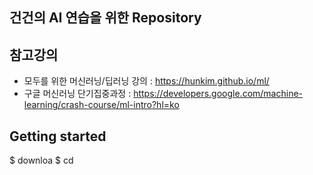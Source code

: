 건건의 AI 연습을 위한 Repository
-----------------------------------

참고강의
-------
* 모두를 위한 머신러닝/딥러닝 강의 : https://hunkim.github.io/ml/
* 구글 머신러닝 단기집중과정 : https://developers.google.com/machine-learning/crash-course/ml-intro?hl=ko

Getting started
---------------
  $ downloa
  $ cd 
